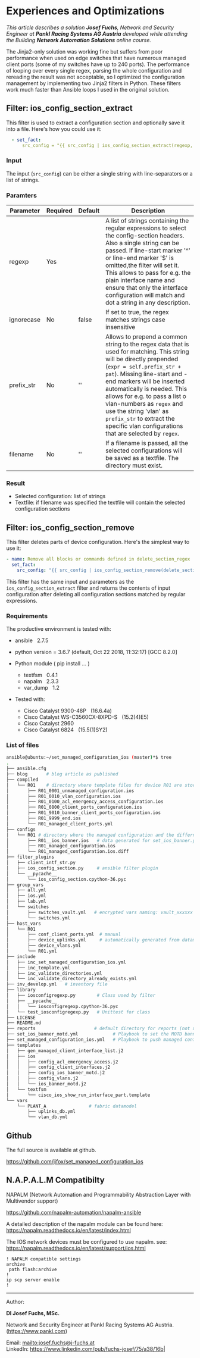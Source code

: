 # Experiences and Optimizations

_This article describes a solution **Josef Fuchs**, Network and Security Engineer at **Pankl Racing Systems AG Austria** developed while attending the Building **Network Automation Solutions** online course._

The Jinja2-only solution was working fine but suffers from poor performance when used on edge switches that have numerous managed client ports (some of my switches have up to 240 ports). The performance of looping over every single regex, parsing the whole configuration and rereading the result was not acceptable, so I optimized the configuration management by implementing two Jinja2 filters in Python. These filters work much faster than Ansible loops I used in the original solution.

## Filter: ios_config_section_extract

This filter is used to extract a configuration section and optionally save it into a file. Here's how you could use it:

```yaml
  - set_fact:
      src_config = "{{ src_config | ios_config_section_extract(regexp, ignorecase, prefix_str, filename) }}"

```

### Input

The input (`src_config`) can be either a single string with line-separators or a list of strings.

### Paramters

|Parameter|Required|Default|Description|
|---|---|---|---|
|regexp| Yes | | A list of strings containing the regular expressions to select the config-section headers. Also a single string can be passed. If line-start marker '^' or line-end marker '$' is omitted,the filter will set it. This allows to pass for e.g. the plain interface name and ensure that only the interface configuration will match and dot a string in any description.|
|ignorecase| No | false | If set to true, the regex matches strings case insensitive|
|prefix_str| No  | '' | Allows to prepend a common string to the regex data that is used for matching. This string will be directly prepended (`expr = self.prefix_str + pat`). Missing line-start and -end markers will be inserted automatically is needed. This allows for e.g. to pass a list o  vlan-numbers as `regex` and use the string 'vlan' as `prefix_str` to extract the specific vlan configurations that are selected by `regex`.|
|filename| No | '' | If a filename is passed, all the selected configurations will be saved as a textfile. The directory must exist.|

### Result

* Selected configuration: list of strings
* Textfile:  if filename was specified the textfile will contain the selected configuration sections

## Filter: ios_config_section_remove

This filter deletes parts of device configuration. Here's the simplest way to use it:

```yaml
- name: Remove all blocks or commands defined in delete_section_regex
  set_fact:
    src_config: "{{ src_config | ios_config_section_remove(delete_section_regex) }}"
```

This filter has the same input and parameters as the `ios_config_section_extract` filter and returns the contents of input configuration after deleting all configuration sections matched by regular expressions.

### Requirements

The productive environment is tested with:

* ansible &nbsp; 2.7.5
* python version = 3.6.7 (default, Oct 22 2018, 11:32:17) [GCC 8.2.0]
* Python module ( pip install ... )
  * textfsm &nbsp; 0.4.1
  * napalm &nbsp; 2.3.3
  * var_dump &nbsp; 1.2

* Tested with:
  * Cisco Catalyst 9300-48P &nbsp; (16.6.4a)
  * Cisco Catalyst WS-C3560CX-8XPD-S &nbsp; (15.2(4)E5)
  * Cisco Catalyst 2960
  * Cisco Catalyst 6824 &nbsp; (15.5(1)SY2)

### List of files

```bash
ansible@ubuntu:~/set_managed_configuration_ios (master)*$ tree
.
├── ansible.cfg
├── blog       # blog article as published
├── compiled
│   └── R01    # directory where template files for device R01 are stored during runtiome
│       ├── R01_0001_unmanaged_configuration.ios
│       ├── R01_0010_vlan_configuration.ios
│       ├── R01_0100_acl_emergency_access_configuration.ios
│       ├── R01_0800_client_ports_configuration.ios
│       ├── R01_9010_banner_client_ports_configuration.ios
│       ├── R01_9999_end.ios
│       └── R01_managed_client_ports.yml
├── configs
│   └── R01 # directory where the managed configuration and the differnce to running configuratio is stored
│       ├── R01__ios_banner.ios   # data generated for set_ios_banner.yml
│       ├── R01_managed_configuration.ios
│       └── R01_managed_configuration.ios.diff
├── filter_plugins
│   ├── client_intf_str.py
│   ├── ios_config_section.py     # ansible filter plugin
│   └── __pycache__
│       └── ios_config_section.cpython-36.pyc
├── group_vars
│   ├── all.yml
│   ├── ios.yml
│   ├── lab.yml
│   └── switches
│       ├── switches_vault.yml   # encrypted vars naming: vault_xxxxxx
│       └── switches.yml
├── host_vars
│   └── R01
│       ├── conf_client_ports.yml  # manual
│       ├── device_uplinks.yml     # automatically generated from datamodel
│       ├── device_vlans.yml
│       └── R01.yml
├── include
│   ├── inc_set_managed_configuration_ios.yml
│   ├── inc_template.yml
│   ├── inc_validate_directories.yml
│   └── inc_validate_directory_already_exists.yml
├── inv_develop.yml   # inventory file
├── library
│   ├── iosconfigregexp.py        # Class used by filter
│   ├── __pycache__
│   │   └── iosconfigregexp.cpython-36.pyc
│   └── test_iosconfigregexp.py   # Unittest for class
├── LICENSE
├── README.md
├── reports                      # default directory for reports (not used here)
├── set_ios_banner_motd.yml             # Playbook to set the MOTD banner
├── set_managed_configuration_ios.yml   # Playbook to push managed configuration to device
├── templates
│   ├── gen_managed_client_interface_list.j2
│   ├── ios
│   │   ├── config_acl_emergency_access.j2
│   │   ├── config_client_interfaces.j2
│   │   ├── config_ios_banner_motd.j2
│   │   ├── config_vlans.j2
│   │   └── ios_banner_motd.j2
│   └── textfsm
│       └── cisco_ios_show_run_interface_part.template
└── vars
    └── PLANT_A                # fabric datamodel
        ├── uplinks_db.yml
        └── vlan_db.yml
```

## Github

The full source is available at github.

<https://github.com/jifox/set_managed_configuration_ios>

## N.A.P.A.L.M Compatibilty

NAPALM (Network Automation and Programmability Abstraction Layer with Multivendor support)

<https://github.com/napalm-automation/napalm-ansible>

A detailed description of the napalm module can be found here: <https://napalm.readthedocs.io/en/latest/index.html>

The IOS network devices must be configured to use napalm.
see: <https://napalm.readthedocs.io/en/latest/support/ios.html>

```text
! NAPALM compatible settings
archive
 path flash:archive
!
ip scp server enable
!
```

---

Author:

**DI Josef Fuchs, MSc.**

Network and Security Engineer at Pankl Racing Systems AG Austria. (<https://www.pankl.com>)

Email:  <mailto:josef.fuchs@j-fuchs.at><br>
LinkedIn: <https://www.linkedin.com/pub/fuchs-josef/75/a38/16b>|
